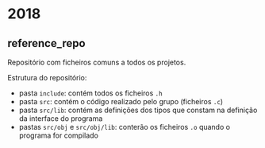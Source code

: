# 2018

## reference_repo

Repositório com ficheiros comuns a todos os projetos. 

Estrutura do repositório:

- pasta `include`: contém todos os ficheiros `.h`
- pasta `src`: contém o código realizado pelo grupo (ficheiros `.c`)
- pasta `src/lib`: contém as definições dos tipos que constam na definição da interface do programa
- pastas `src/obj` e `src/obj/lib`: conterão os ficheiros `.o` quando o programa for compilado
